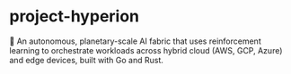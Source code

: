 # project-hyperion
🚀 An autonomous, planetary-scale AI fabric that uses reinforcement learning to orchestrate workloads across hybrid cloud (AWS, GCP, Azure) and edge devices, built with Go and Rust.
